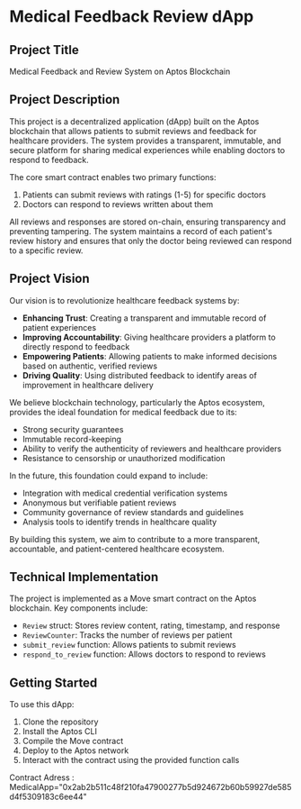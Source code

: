 # Medical Feedback Review dApp

## Project Title
Medical Feedback and Review System on Aptos Blockchain

## Project Description
This project is a decentralized application (dApp) built on the Aptos blockchain that allows patients to submit reviews and feedback for healthcare providers. The system provides a transparent, immutable, and secure platform for sharing medical experiences while enabling doctors to respond to feedback.

The core smart contract enables two primary functions:
1. Patients can submit reviews with ratings (1-5) for specific doctors
2. Doctors can respond to reviews written about them

All reviews and responses are stored on-chain, ensuring transparency and preventing tampering. The system maintains a record of each patient's review history and ensures that only the doctor being reviewed can respond to a specific review.

## Project Vision
Our vision is to revolutionize healthcare feedback systems by:

- **Enhancing Trust**: Creating a transparent and immutable record of patient experiences
- **Improving Accountability**: Giving healthcare providers a platform to directly respond to feedback
- **Empowering Patients**: Allowing patients to make informed decisions based on authentic, verified reviews
- **Driving Quality**: Using distributed feedback to identify areas of improvement in healthcare delivery

We believe blockchain technology, particularly the Aptos ecosystem, provides the ideal foundation for medical feedback due to its:
- Strong security guarantees
- Immutable record-keeping
- Ability to verify the authenticity of reviewers and healthcare providers
- Resistance to censorship or unauthorized modification

In the future, this foundation could expand to include:
- Integration with medical credential verification systems
- Anonymous but verifiable patient reviews
- Community governance of review standards and guidelines
- Analysis tools to identify trends in healthcare quality

By building this system, we aim to contribute to a more transparent, accountable, and patient-centered healthcare ecosystem.

## Technical Implementation
The project is implemented as a Move smart contract on the Aptos blockchain. Key components include:

- `Review` struct: Stores review content, rating, timestamp, and response
- `ReviewCounter`: Tracks the number of reviews per patient
- `submit_review` function: Allows patients to submit reviews 
- `respond_to_review` function: Allows doctors to respond to reviews

## Getting Started
To use this dApp:

1. Clone the repository
2. Install the Aptos CLI
3. Compile the Move contract
4. Deploy to the Aptos network
5. Interact with the contract using the provided function calls

Contract Adress : MedicalApp="0x2ab2b511c48f210fa47900277b5d924672b60b59927de585d4f5309183c6ee44"

